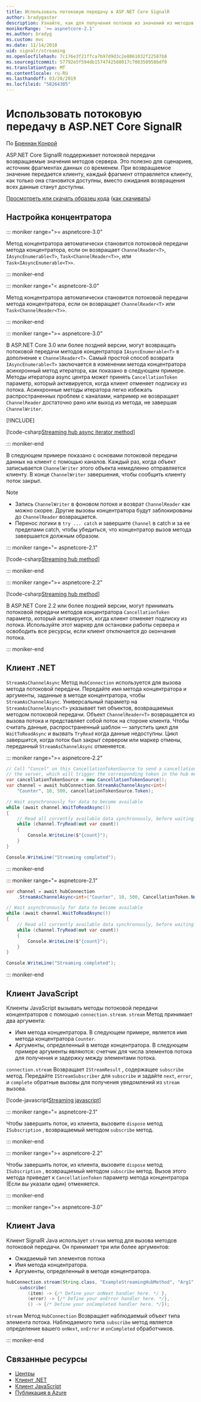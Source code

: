 ```yaml
---
title: Использовать потоковую передачу в ASP.NET Core SignalR
author: bradygaster
description: Узнайте, как для получения потоков из значений из методов концентратора на сервере и используют потоки, с помощью клиентов .NET и JavaScript.
monikerRange: '>= aspnetcore-2.1'
ms.author: bradyg
ms.custom: mvc
ms.date: 11/14/2018
uid: signalr/streaming
ms.openlocfilehash: 7c176e3f21ffca7b97d9d3c2e8861032f22587b8
ms.sourcegitcommit: 57792e5f594db1574742588017c708350958bdf0
ms.translationtype: MT
ms.contentlocale: ru-RU
ms.lasthandoff: 03/20/2019
ms.locfileid: "58264305"
---
```

# <a name="use-streaming-in-aspnet-core-signalr"></a>Использовать потоковую передачу в ASP.NET Core SignalR

По [Бреннан Конрой](https://github.com/BrennanConroy)

ASP.NET Core SignalR поддерживает потоковой передачи возвращаемые значения методов сервера. Это полезно для сценариев, источник фрагментах данных со временем. При возвращаемое значение передается клиенту, каждый фрагмент отправляется клиенту, как только она становится доступны, вместо ожидания возвращения всех данные станут доступны.

[Просмотреть или скачать образец кода](https://github.com/aspnet/Docs/tree/live/aspnetcore/signalr/streaming/sample) ([как скачивать](xref:index#how-to-download-a-sample))

## <a name="set-up-the-hub"></a>Настройка концентратора

::: moniker range=">= aspnetcore-3.0"

Метод концентратора автоматически становится потоковой передачи метода концентратора, если он возвращает `ChannelReader<T>`, `IAsyncEnumerable<T>`, `Task<ChannelReader<T>>`, или `Task<IAsyncEnumerable<T>>`.

::: moniker-end

::: moniker range="< aspnetcore-3.0"

Метод концентратора автоматически становится потоковой передачи метода концентратора, если он возвращает `ChannelReader<T>` или `Task<ChannelReader<T>>`.

::: moniker-end

::: moniker range=">= aspnetcore-3.0"

В ASP.NET Core 3.0 или более поздней версии, могут возвращать потоковой передачи методов концентратора `IAsyncEnumerable<T>` в дополнение к `ChannelReader<T>`. Самый простой способ возврата `IAsyncEnumerable<T>` заключается в изменении метода концентратора асинхронный метод итератора, как показано в следующем примере. Методы итератора async центра может принять `CancellationToken` параметр, который активируется, когда клиент отменяет подписку из потока. Асинхронные методы итератора легко избежать распространенных проблем с каналами, например не возвращает `ChannelReader` достаточно рано или выход из метода, не завершая `ChannelWriter`.

[!INCLUDE[](~/includes/csharp-8-required.md)]

[!code-csharp[Streaming hub async iterator method](streaming/sample/Hubs/AsyncEnumerableHub.cs?name=snippet_AsyncIterator)]

::: moniker-end

В следующем примере показано с основами потоковой передачи данных на клиент с помощью каналов. Каждый раз, когда объект записывается `ChannelWriter` этого объекта немедленно отправляется клиенту. В конце `ChannelWriter` завершения, чтобы сообщить клиенту поток закрыт.

> [!NOTE]
> * Запись `ChannelWriter` в фоновом потоке и возврат `ChannelReader` как можно скорее. Другие вызовы концентратора будут заблокированы до `ChannelReader` возвращается.
> * Перенос логики в `try ... catch` и завершите `Channel` в catch и за ее пределами catch, чтобы убедиться, что концентратор вызов метода завершается должным образом.

::: moniker range="= aspnetcore-2.1"

[!code-csharp[Streaming hub method](streaming/sample/Hubs/StreamHub.aspnetcore21.cs?name=snippet1)]

::: moniker-end

::: moniker range=">= aspnetcore-2.2"

[!code-csharp[Streaming hub method](streaming/sample/Hubs/StreamHub.cs?name=snippet1)]

В ASP.NET Core 2.2 или более поздней версии, могут принимать потоковой передачи методов концентратора `CancellationToken` параметр, который активируется, когда клиент отменяет подписку из потока. Используйте этот маркер для остановки работы сервера и освободить все ресурсы, если клиент отключается до окончания потока.

::: moniker-end

## <a name="net-client"></a>Клиент .NET

`StreamAsChannelAsync` Метод `HubConnection` используется для вызова метода потоковой передачи. Передайте имя метода концентратора и аргументы, заданные в методе концентратора, чтобы `StreamAsChannelAsync`. Универсальный параметр на `StreamAsChannelAsync<T>` указывает тип объектов, возвращаемых методом потоковой передачи. Объект `ChannelReader<T>` возвращается из вызова потока и представляет собой поток на стороне клиента. Чтобы считать данные, распространенный шаблон — запустить цикл для `WaitToReadAsync` и вызвать `TryRead` когда данные недоступны. Цикл завершится, когда поток был закрыт сервером или маркер отмены, переданный `StreamAsChannelAsync` отменяется.

::: moniker range=">= aspnetcore-2.2"

```csharp
// Call "Cancel" on this CancellationTokenSource to send a cancellation message to
// the server, which will trigger the corresponding token in the hub method.
var cancellationTokenSource = new CancellationTokenSource();
var channel = await hubConnection.StreamAsChannelAsync<int>(
    "Counter", 10, 500, cancellationTokenSource.Token);

// Wait asynchronously for data to become available
while (await channel.WaitToReadAsync())
{
    // Read all currently available data synchronously, before waiting for more data
    while (channel.TryRead(out var count))
    {
        Console.WriteLine($"{count}");
    }
}

Console.WriteLine("Streaming completed");
```

::: moniker-end

::: moniker range="= aspnetcore-2.1"

```csharp
var channel = await hubConnection
    .StreamAsChannelAsync<int>("Counter", 10, 500, CancellationToken.None);

// Wait asynchronously for data to become available
while (await channel.WaitToReadAsync())
{
    // Read all currently available data synchronously, before waiting for more data
    while (channel.TryRead(out var count))
    {
        Console.WriteLine($"{count}");
    }
}

Console.WriteLine("Streaming completed");
```

::: moniker-end

## <a name="javascript-client"></a>Клиент JavaScript

Клиенты JavaScript вызывать методы потоковой передачи концентраторов с помощью `connection.stream`. `stream` Метод принимает два аргумента:

* Имя метода концентратора. В следующем примере, является имя метода концентратора `Counter`.
* Аргументы, определенный в методе концентратора. В следующем примере аргументы являются: счетчик для числа элементов потока для получения и задержку между элементами потока.

`connection.stream` Возвращает `IStreamResult` , содержащее `subscribe` метод. Передайте `IStreamSubscriber` для `subscribe` и задайте `next`, `error`, и `complete` обратные вызовы для получения уведомлений из `stream` вызова.

[!code-javascript[Streaming javascript](streaming/sample/wwwroot/js/stream.js?range=19-36)]

::: moniker range="= aspnetcore-2.1"

Чтобы завершить поток, из клиента, вызовите `dispose` метод `ISubscription` , возвращаемый методом `subscribe` метод.

::: moniker-end

::: moniker range=">= aspnetcore-2.2"

Чтобы завершить поток, из клиента, вызовите `dispose` метод `ISubscription` , возвращаемый методом `subscribe` метод. Вызов этого метода приведет к `CancellationToken` параметр метода концентратора (Если вы указали один) отменяется.

::: moniker-end

::: moniker range=">= aspnetcore-3.0"

## <a name="java-client"></a>Клиент Java

Клиент SignalR Java использует `stream` метод для вызова методов потоковой передачи. Он принимает три или более аргументов:

* Ожидаемый тип элементов потока
* Имя метода концентратора.
* Аргументы, определенный в методе концентратора.

```java
hubConnection.stream(String.class, "ExampleStreamingHubMethod", "Arg1")
    .subscribe(
        (item) -> {/* Define your onNext handler here. */ },
        (error) -> {/* Define your onError handler here. */},
        () -> {/* Define your onCompleted handler here. */});
```

`stream` Метод `HubConnection` Возвращает наблюдаемый объект типа элемента потока. Наблюдаемого типа `subscribe` метод является определение вашего `onNext`, `onError` и `onCompleted` обработчиков.

::: moniker-end

## <a name="related-resources"></a>Связанные ресурсы

* [Центры](xref:signalr/hubs)
* [Клиент .NET](xref:signalr/dotnet-client)
* [Клиент JavaScript](xref:signalr/javascript-client)
* [Публикация в Azure](xref:signalr/publish-to-azure-web-app)
